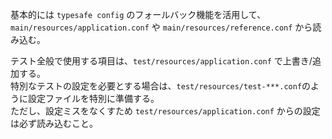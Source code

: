 基本的には `typesafe config` のフォールバック機能を活用して、  
`main/resources/application.conf` や `main/resources/reference.conf` から読み込む。

テスト全般で使用する項目は、`test/resources/application.conf` で上書き/追加する。  
特別なテストの設定を必要とする場合は、`test/resources/test-***.conf`のように設定ファイルを特別に準備する。  
ただし、設定ミスをなくすため `test/resources/application.conf` からの設定は必ず読み込むこと。
